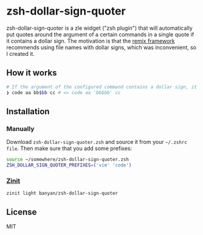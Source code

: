 # zsh-dollar-sign-quoter

zsh-dollar-sign-quoter is a zle widget ("zsh plugin") that will automatically put quotes around the argument of a certain commands in a single quote if it contains a dollar sign.
The motivation is that the [remix framework](https://remix.run/docs/en/v1/api/conventions#route-file-conventions) recommends using file names with dollar signs, which was inconvenient, so I created it.

## How it works

```zsh
# If the argument of the configured command contains a dollar sign, it is converted to an argument with a single quote just before execution.
❯ code aa bb$bb cc # => code aa 'bb$bb' cc
```

## Installation

### Manually

Download `zsh-dollar-sign-quoter.zsh` and source it from your `~/.zshrc file`. Then make sure that you add some prefixes:

```zsh
source ~/somewhere/zsh-dollar-sign-quoter.zsh
ZSH_DOLLAR_SIGN_QUOTER_PREFIXES=('vim' 'code')
```

### [Zinit](https://github.com/zdharma-continuum/zinit)

```
zinit light banyan/zsh-dollar-sign-quoter
```

## License

MIT
